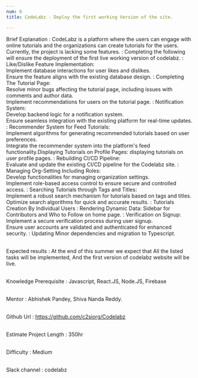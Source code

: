 ```yaml
---
num: 6
title: CodeLabz - Deploy the first working Version of the site.

---
```


Brief Explanation
: CodeLabz is a platform where the users can engage with online tutorials and the organizations can create tutorials for the users. Currently, the project is lacking some features. 
:  Completing the following will ensure the deployment of the first live working version of codelabz.
: Like/Dislike Feature Implementation:
<br>Implement database interactions for user likes and dislikes.
<br>Ensure the feature aligns with the existing database design.
: Completing The Tutorial Page:
<br>Resolve minor bugs affecting the tutorial page, including issues with comments and author data.
<br>Implement recommendations for users on the tutorial page.
: Notification System:
<br>Develop backend logic for a notification system.
<br>Ensure seamless integration with the existing platform for real-time updates.
: Recommender System for Feed Tutorials:
<br>Implement algorithms for generating recommended tutorials based on user preferences.
<br>Integrate the recommender system into the platform's feed functionality.Displaying Tutorials on Profile Pages: displaying tutorials on user profile pages.
: Rebuilding CI/CD Pipeline:
<br>Evaluate and update the existing CI/CD pipeline for the Codelabz site.
: Managing Org-Setting Including Roles:
<br>Develop functionalities for managing organization settings.
<br>Implement role-based access control to ensure secure and controlled access.
: Searching Tutorials through Tags and Titles:
<br>Implement a robust search mechanism for tutorials based on tags and titles.
<br>Optimize search algorithms for quick and accurate results.
: Tutorials Creation By Individual Users
: Rendering Dynamic Data: Sidebar for Contributors and Who to Follow on home page.
: Verification on Signup: Implement a secure verification process during user signup.
<br>Ensure user accounts are validated and authenticated for enhanced security.
: Updating Minor dependencies and migration to Typescript.
<br><br>

Expected results
: At the end of this summer we expect that All the listed tasks will be implemented, And the first version of codelabz website will be live.
<br><br>

Knowledge Prerequisite
: Javascript, React.JS, Node.JS, Firebase
<br><br>

Mentor
: Abhishek Pandey, Shiva Nanda Reddy.
<br><br>

Github Url
: <https://github.com/c2siorg/Codelabz>
<br><br>

Estimate Project Length
: 350hr
<br><br>

Difficulty
:  Medium
<br><br>

Slack channel
: codelabz
<br><br>